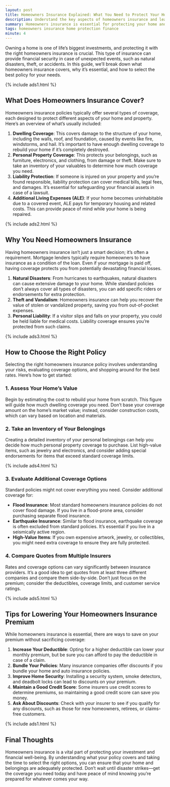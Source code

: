 ```yaml
---
layout: post
title: Homeowners Insurance Explained: What You Need to Protect Your Home
description: Understand the key aspects of homeowners insurance and learn how to choose the right policy to protect your home and belongings.
summary: Homeowners insurance is essential for protecting your home and belongings. This guide explains what it covers, why you need it, and how to choose the best policy.
tags: homeowners insurance home protection finance
minute: 4
---
```


Owning a home is one of life’s biggest investments, and protecting it with the right homeowners insurance is crucial. This type of insurance can provide financial security in case of unexpected events, such as natural disasters, theft, or accidents. In this guide, we’ll break down what homeowners insurance covers, why it’s essential, and how to select the best policy for your needs.

{% include ads1.html %}

## What Does Homeowners Insurance Cover?
Homeowners insurance policies typically offer several types of coverage, each designed to protect different aspects of your home and property. Here’s an overview of what’s usually included:

1. **Dwelling Coverage**: This covers damage to the structure of your home, including the walls, roof, and foundation, caused by events like fire, windstorms, and hail. It’s important to have enough dwelling coverage to rebuild your home if it’s completely destroyed.
2. **Personal Property Coverage**: This protects your belongings, such as furniture, electronics, and clothing, from damage or theft. Make sure to take an inventory of your valuables to determine how much coverage you need.
3. **Liability Protection**: If someone is injured on your property and you’re found responsible, liability protection can cover medical bills, legal fees, and damages. It’s essential for safeguarding your financial assets in case of a lawsuit.
4. **Additional Living Expenses (ALE)**: If your home becomes uninhabitable due to a covered event, ALE pays for temporary housing and related costs. This can provide peace of mind while your home is being repaired.

{% include ads2.html %}

## Why You Need Homeowners Insurance
Having homeowners insurance isn’t just a smart decision; it’s often a requirement. Mortgage lenders typically require homeowners to have insurance as a condition of the loan. Even if your mortgage is paid off, having coverage protects you from potentially devastating financial losses.

1. **Natural Disasters**: From hurricanes to earthquakes, natural disasters can cause extensive damage to your home. While standard policies don’t always cover all types of disasters, you can add specific riders or endorsements for extra protection.
2. **Theft and Vandalism**: Homeowners insurance can help you recover the value of stolen or vandalized property, saving you from out-of-pocket expenses.
3. **Personal Liability**: If a visitor slips and falls on your property, you could be held liable for medical costs. Liability coverage ensures you’re protected from such claims.

{% include ads3.html %}

## How to Choose the Right Policy
Selecting the right homeowners insurance policy involves understanding your risks, evaluating coverage options, and shopping around for the best rates. Here’s how to get started:

### 1. Assess Your Home’s Value
Begin by estimating the cost to rebuild your home from scratch. This figure will guide how much dwelling coverage you need. Don’t base your coverage amount on the home’s market value; instead, consider construction costs, which can vary based on location and materials.

### 2. Take an Inventory of Your Belongings
Creating a detailed inventory of your personal belongings can help you decide how much personal property coverage to purchase. List high-value items, such as jewelry and electronics, and consider adding special endorsements for items that exceed standard coverage limits.

{% include ads4.html %}

### 3. Evaluate Additional Coverage Options
Standard policies might not cover everything you need. Consider additional coverage for:

- **Flood Insurance**: Most standard homeowners insurance policies do not cover flood damage. If you live in a flood-prone area, consider purchasing separate flood insurance.
- **Earthquake Insurance**: Similar to flood insurance, earthquake coverage is often excluded from standard policies. It’s essential if you live in a seismically active region.
- **High-Value Items**: If you own expensive artwork, jewelry, or collectibles, you might need extra coverage to ensure they are fully protected.

### 4. Compare Quotes from Multiple Insurers
Rates and coverage options can vary significantly between insurance providers. It’s a good idea to get quotes from at least three different companies and compare them side-by-side. Don’t just focus on the premium; consider the deductibles, coverage limits, and customer service ratings.

{% include ads5.html %}

## Tips for Lowering Your Homeowners Insurance Premium
While homeowners insurance is essential, there are ways to save on your premium without sacrificing coverage:

1. **Increase Your Deductible**: Opting for a higher deductible can lower your monthly premium, but be sure you can afford to pay the deductible in case of a claim.
2. **Bundle Your Policies**: Many insurance companies offer discounts if you bundle your home and auto insurance policies.
3. **Improve Home Security**: Installing a security system, smoke detectors, and deadbolt locks can lead to discounts on your premium.
4. **Maintain a Good Credit Score**: Some insurers use credit scores to determine premiums, so maintaining a good credit score can save you money.
5. **Ask About Discounts**: Check with your insurer to see if you qualify for any discounts, such as those for new homeowners, retirees, or claims-free customers.

{% include ads1.html %}

## Final Thoughts
Homeowners insurance is a vital part of protecting your investment and financial well-being. By understanding what your policy covers and taking the time to select the right options, you can ensure that your home and belongings are adequately protected. Don’t wait until disaster strikes—get the coverage you need today and have peace of mind knowing you’re prepared for whatever comes your way.
